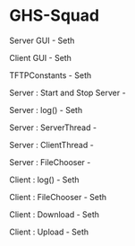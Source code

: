 # GHS-Squad

Server GUI - Seth

Client GUI - Seth

TFTPConstants - Seth

Server : Start and Stop Server - 

Server : log() - Seth

Server : ServerThread - 

Server : ClientThread - 

Server : FileChooser -  

Client : log() - Seth

Client : FileChooser - Seth

Client : Download - Seth

Client : Upload - Seth
